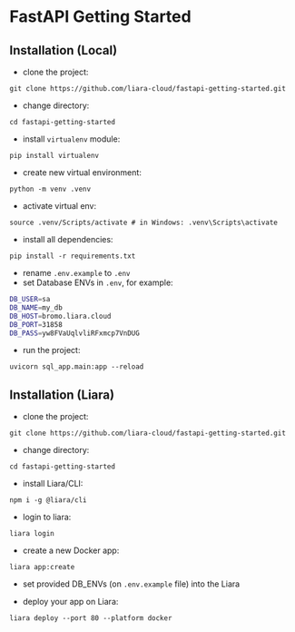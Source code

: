 # FastAPI Getting Started
## Installation (Local)
- clone the project:
```
git clone https://github.com/liara-cloud/fastapi-getting-started.git
```

- change directory:
```
cd fastapi-getting-started
```

- install `virtualenv` module:
```
pip install virtualenv
```

- create new virtual environment:
```
python -m venv .venv
```

- activate virtual env:
```
source .venv/Scripts/activate # in Windows: .venv\Scripts\activate
```

- install all dependencies:
```
pip install -r requirements.txt
```

- rename `.env.example` to `.env`
- set Database ENVs in `.env`, for example:
```bash
DB_USER=sa
DB_NAME=my_db
DB_HOST=bromo.liara.cloud
DB_PORT=31858
DB_PASS=yw8FVaUqlvliRFxmcp7VnDUG
```

- run the project:
```
uvicorn sql_app.main:app --reload
```

## Installation (Liara)
- clone the project:
```
git clone https://github.com/liara-cloud/fastapi-getting-started.git
```

- change directory:
```
cd fastapi-getting-started
```

- install Liara/CLI:
```
npm i -g @liara/cli
```

- login to liara:
```
liara login
```

- create a new Docker app:
```
liara app:create
```

- set provided DB_ENVs (on `.env.example` file) into the Liara

- deploy your app on Liara:
```
liara deploy --port 80 --platform docker
```
